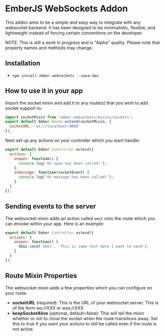 # EmberJS WebSockets Addon

This addon aims to be a simple and easy way to integrate with any websocket
backend. It has been designed to be minimalistic, flexible, and lightweight instead of
forcing certain conventions on the developer.

NOTE: This is still a work in progress and is "Alpha" quality. Please note that property
names and methods may change.

## Installation

* `npm install ember-websockets --save-dev`

## How to use it in your app

Import the socket mixin and add it to any route(s) that you wish
to add socket support to:

```javascript
import socketMixin from 'ember-websockets/mixins/sockets';
export default Ember.Route.extend(socketMixin, {
  socketURL: 'ws://localhost:8080'
});
```

Next set up any actions on your controller which you want handle:

```javascript
export default Ember.Controller.extend({
  actions: {
    onopen: function() {
      console.log('On open has been called!');
    },
    onmessage: function(socketEvent) {
      console.log('On message has been called!');
    }
  }
});
```

## Sending events to the server

The websocket mixin adds an action called `emit` onto the route which you can envoke
within your app. Here is an example:

```javascript
export default Ember.Controller.extend({
  actions: {
    onopen: function() {
      this.send('emit', 'This is some test data I want to send');
    }
  }
});
```

## Route Mixin Properties

The websocket mixin adds a few properties which you can configure on your route.

* **socketURL** (required): This is the URL of your websocket server. This is of the form ws://XXX or wss://XXX
* **keepSocketAlive** (optional, default=false): This will tell the mixin whether or not to close the socket when the route transitions away. Set this to true if you want your actions to still be called even if the route is not active.
